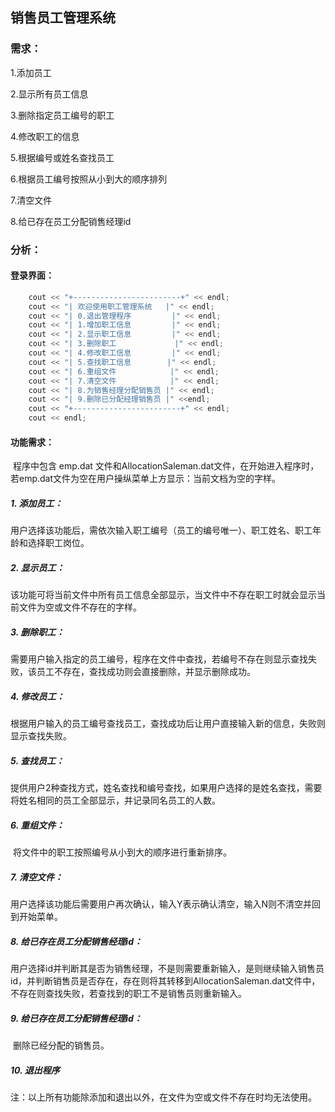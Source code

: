 ## 销售员工管理系统

### 需求：

1.添加员工

2.显示所有员工信息

3.删除指定员工编号的职工

4.修改职工的信息

5.根据编号或姓名查找员工

6.根据员工编号按照从小到大的顺序排列

7.清空文件

8.给已存在员工分配销售经理id


### 分析：

#### 登录界面：

```c++
    cout << "+------------------------+" << endl;
	cout << "| 欢迎使用职工管理系统   |" << endl;
	cout << "| 0.退出管理程序         |" << endl;
	cout << "| 1.增加职工信息         |" << endl;
	cout << "| 2.显示职工信息         |" << endl;
	cout << "| 3.删除职工             |" << endl;
	cout << "| 4.修改职工信息         |" << endl;
	cout << "| 5.查找职工信息        |" << endl;
	cout << "| 6.重组文件            |" << endl;
	cout << "| 7.清空文件            |" << endl;
	cout << "| 8.为销售经理分配销售员 |" << endl;
	cout << "| 9.删除已分配经理销售员 |" <<endl;
	cout << "+------------------------+" << endl;
	cout << endl;
```


#### 功能需求：

​	程序中包含 emp.dat 文件和AllocationSaleman.dat文件，在开始进入程序时，若emp.dat文件为空在用户操纵菜单上方显示：当前文档为空的字样。

##### 1. 添加员工：
​	用户选择该功能后，需依次输入职工编号（员工的编号唯一）、职工姓名、职工年龄和选择职工岗位。
##### 2. 显示员工：
​	该功能可将当前文件中所有员工信息全部显示，当文件中不存在职工时就会显示当前文件为空或文件不存在的字样。
##### 3. 删除职工：
​	需要用户输入指定的员工编号，程序在文件中查找，若编号不存在则显示查找失败，该员工不存在，查找成功则会直接删除，并显示删除成功。
##### 4. 修改员工：
​	根据用户输入的员工编号查找员工，查找成功后让用户直接输入新的信息，失败则显示查找失败。
##### 5. 查找员工：
​	提供用户2种查找方式，姓名查找和编号查找，如果用户选择的是姓名查找，需要将姓名相同的员工全部显示，并记录同名员工的人数。
##### 6. 重组文件：
​	将文件中的职工按照编号从小到大的顺序进行重新排序。

##### 7. 清空文件：
​	用户选择该功能后需要用户再次确认，输入Y表示确认清空，输入N则不清空并回到开始菜单。
##### 8. 给已存在员工分配销售经理id：
​	用户选择id并判断其是否为销售经理，不是则需要重新输入，是则继续输入销售员id，并判断销售员是否存在，存在则将其转移到AllocationSaleman.dat文件中，不存在则查找失败，若查找到的职工不是销售员则重新输入。

##### 9. 给已存在员工分配销售经理id：

​	删除已经分配的销售员。

##### 10. 退出程序

注：以上所有功能除添加和退出以外，在文件为空或文件不存在时均无法使用。

​    
